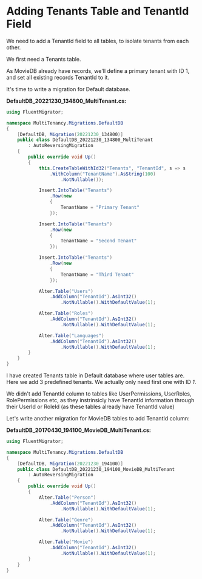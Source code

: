 # Adding Tenants Table and TenantId Field

We need to add a TenantId field to all tables, to isolate tenants from each other.

We first need a Tenants table. 

As MovieDB already have records, we'll define a primary tenant with ID 1, and set all existing records TenantId to it.

It's time to write a migration for Default database.

**DefaultDB_20221230_134800_MultiTenant.cs:**

```csharp
using FluentMigrator;

namespace MultiTenancy.Migrations.DefaultDB
{
    [DefaultDB, Migration(20221230_134800)]
    public class DefaultDB_20221230_134800_MultiTenant
        : AutoReversingMigration
    {
        public override void Up()
        {
            this.CreateTableWithId32("Tenants", "TenantId", s => s
                .WithColumn("TenantName").AsString(100)
                    .NotNullable());

            Insert.IntoTable("Tenants")
                .Row(new
                {
                    TenantName = "Primary Tenant"
                });

            Insert.IntoTable("Tenants")
                .Row(new
                {
                    TenantName = "Second Tenant"
                });

            Insert.IntoTable("Tenants")
                .Row(new
                {
                    TenantName = "Third Tenant"
                });

            Alter.Table("Users")
                .AddColumn("TenantId").AsInt32()
                    .NotNullable().WithDefaultValue(1);

            Alter.Table("Roles")
                .AddColumn("TenantId").AsInt32()
                    .NotNullable().WithDefaultValue(1);

            Alter.Table("Languages")
                .AddColumn("TenantId").AsInt32()
                    .NotNullable().WithDefaultValue(1);
        }
    }
}
```

I have created Tenants table in Default database where user tables are. Here we add 3 predefined tenants. We actually only need first one with ID *1*.

We didn't add TenantId column to tables like UserPermissions, UserRoles, RolePermissions etc, as they instrinsicly have TenantId information through their UserId or RoleId (as these tables already have TenantId value)

Let's write another migration for MovieDB tables to add TenantId column:

**DefaultDB_20170430_194100_MovieDB_MultiTenant.cs:**

```csharp
using FluentMigrator;

namespace MultiTenancy.Migrations.DefaultDB
{
    [DefaultDB, Migration(20221230_194100)]
    public class DefaultDB_20221230_194100_MovieDB_MultiTenant
        : AutoReversingMigration
    {
        public override void Up()
        {
            Alter.Table("Person")
                .AddColumn("TenantId").AsInt32()
                    .NotNullable().WithDefaultValue(1);

            Alter.Table("Genre")
                .AddColumn("TenantId").AsInt32()
                    .NotNullable().WithDefaultValue(1);

            Alter.Table("Movie")
                .AddColumn("TenantId").AsInt32()
                    .NotNullable().WithDefaultValue(1);
        }
    }
}
```